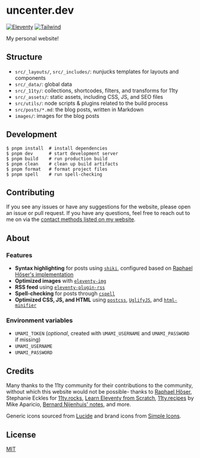 <h1>uncenter.dev</h1>

[![Eleventy](https://img.shields.io/badge/Eleventy-2.0.1-333333.svg?style=flat-square)](https://11ty.dev)
[![Tailwind](https://img.shields.io/badge/Tailwind_CSS-38B2AC?style=flat-square&logo=tailwind-css&logoColor=white)](https://tailwindcss.com)

My personal website!

## Structure

- `src/_layouts/`, `src/_includes/`: nunjucks templates for layouts and components
- `src/_data/`: global data
- `src/_11ty/`: collections, shortcodes, filters, and transforms for 11ty
- `src/_assets/`: static assets, including CSS, JS, and SEO files
- `src/utils/`: node scripts & plugins related to the build process
- `src/posts/*.md`: the blog posts, written in Markdown
- `images/`: images for the blog posts

## Development

```console
$ pnpm install  # install dependencies
$ pnpm dev      # start development server
$ pnpm build    # run production build
$ pnpm clean    # clean up build artifacts
$ pnpm format   # format project files
$ pnpm spell    # run spell-checking
```

## Contributing

If you see any issues or have any suggestions for the website, please open an issue or pull request. If you have any questions, feel free to reach out to me on via the [contact methods listed on my website](https://uncenter.dev/contact/).

## About

### Features

- **Syntax highlighting** for posts using [`shiki`](https://github.com/shikijs/shiki), configured based on [Raphael Höser's implementation](https://www.hoeser.dev/blog/2023-02-01-syntax-highlight/)
- **Optimized images** with [`eleventy-img`](https://github.com/11ty/eleventy-img)
- **RSS feed** using [`eleventy-plugin-rss`](https://github.com/11ty/eleventy-plugin-rss)
- **Spell-checking** for posts through [`cspell`](http://cspell.org/)
- **Optimized CSS, JS, and HTML** using [`postcss`](https://postcss.org/), [`UglifyJS`](https://github.com/mishoo/UglifyJS), and [`html-minifier`](https://github.com/kangax/html-minifier)

### Environment variables

- `UMAMI_TOKEN` (_optional_, created with `UMAMI_USERNAME` and `UMAMI_PASSWORD` if missing)
- `UMAMI_USERNAME`
- `UMAMI_PASSWORD`

## Credits

Many thanks to the 11ty community for their contributions to the community, without which this website would not be possible- thanks to [Raphael Höser](https://www.hoeser.dev/), Stephanie Eckles for [11ty.rocks](https://11ty.rocks/), [Learn Eleventy from Scratch](https://learneleventyfromscratch.com/), [11ty.recipes](https://11ty.recipes/) by Mike Aparicio, [Bernard Nijenhuis' notes](https://bnijenhuis.nl/), and more.

Generic icons sourced from [Lucide](https://lucide.dev/) and brand icons from [Simple Icons](https://simpleicons.org/).

## License

[MIT](LICENSE.md)
